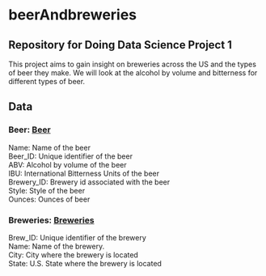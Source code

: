 # beerAndbreweries
## Repository for Doing Data Science Project 1
This project aims to gain insight on breweries across the US and the types of beer they make.
We will look at the alcohol by volume and bitterness for different types of beer.

## Data
### Beer: [Beer](https://github.com/tadbackus/beerAndBreweries/blob/main/Working/Data/Beer.csv)
Name: Name of the beer  
Beer_ID: Unique identifier of the beer  
ABV: Alcohol by volume of the beer  
IBU: International Bitterness Units of the beer  
Brewery_ID: Brewery id associated with the beer  
Style: Style of the beer  
Ounces: Ounces of beer  

### Breweries: [Breweries](https://github.com/tadbackus/beerAndBreweries/blob/main/Working/Data/Breweries.csv)
Brew_ID: Unique identifier of the brewery  
Name: Name of the brewery.  
City: City where the brewery is located  
State: U.S. State where the brewery is located  
